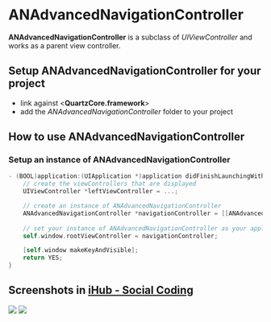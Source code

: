 # ANAdvancedNavigationController

**ANAdvancedNavigationController** is a subclass of *UIViewController* and works as a parent view controller.

## Setup ANAdvancedNavigationController for your project

* link against <**QuartzCore.framework**>
* add the *ANAdvancedNavigationController* folder to your project

## How to use ANAdvancedNavigationController

### Setup an instance of ANAdvancedNavigationController

```objective-c
- (BOOL)application:(UIApplication *)application didFinishLaunchingWithOptions:(NSDictionary *)launchOptions {
    // create the viewControllers that are displayed
    UIViewController *leftViewController = ...;

    // create an instance of ANAdvancedNavigationController
    ANAdvancedNavigationController *navigationController = [[ANAdvancedNavigationController alloc] initWithLeftViewController:leftViewController];
    
    // set your instance of ANAdvancedNavigationController as your applicationDelegates rootViewController
    self.window.rootViewController = navigationController;

    [self.window makeKeyAndVisible];
    return YES;
}
```

## Screenshots in [iHub - Social Coding](http://itunes.apple.com/de/app/ihub-social-coding/id433507459?mt=8)
<img src="https://github.com/OliverLetterer/ANAdvancedNavigationController/raw/master/Screenshots/1.jpg">
<img src="https://github.com/OliverLetterer/ANAdvancedNavigationController/raw/master/Screenshots/2.jpg">